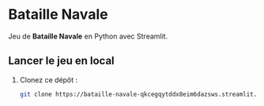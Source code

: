 # Bataille Navale

Jeu de **Bataille Navale** en Python avec Streamlit.

## Lancer le jeu en local

1. Clonez ce dépôt :
   ```bash
   git clone https://bataille-navale-qkcegqytddx8eim6dazsws.streamlit.app/



